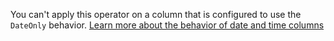 You can't apply this operator on a column that is configured to use the `DateOnly` behavior. [Learn more about the behavior of date and time columns](../../../behavior-format-date-time-attribute.md#specify-the-behavior-of-a-date-and-time-column)